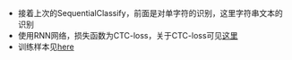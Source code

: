 * 接着上次的SequentialClassify，前面是对单字符的识别，这里字符串文本的识别
* 使用RNN网络，损失函数为CTC-loss，关于CTC-loss可见[这里](https://x-algo.cn/index.php/2017/05/31/2345/)
* 训练样本见[here](https://github.com/aaron-xichen/cnn-lstm-ctc/tree/master/dataset)
